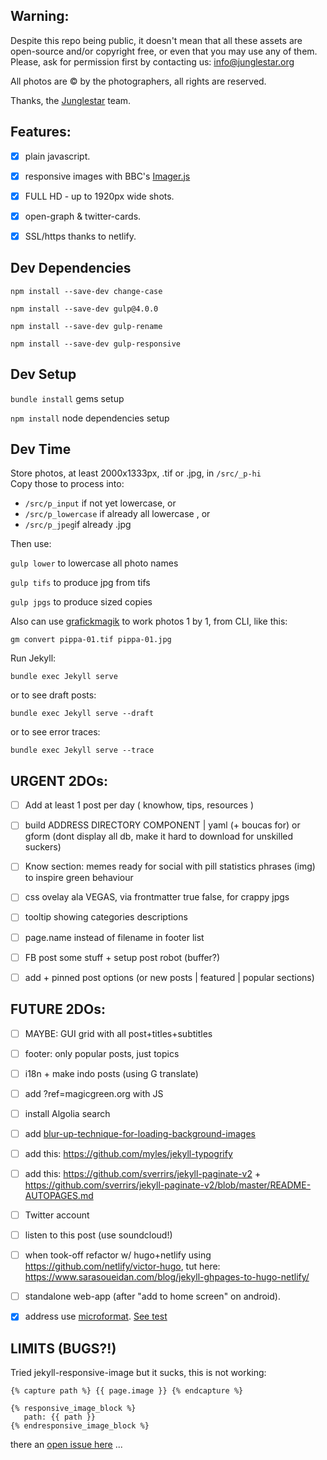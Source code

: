 ## Warning:

Despite this repo being public, it doesn't mean that all these assets are open-source and/or copyright free, or even that you may use any of them. Please, ask for permission first by contacting us: info@junglestar.org  

All photos are © by the photographers, all rights are reserved.  

Thanks, the [Junglestar](https://junglestar.org) team.

## Features:

- [X] plain javascript.
- [X] responsive images with BBC's  [Imager.js](https://github.com/BBC-News/Imager.js/)
- [X] FULL HD - up to 1920px wide shots.
- [X] open-graph & twitter-cards.
- [X] SSL/https thanks to netlify.



## Dev Dependencies

```npm install --save-dev change-case```

```npm install --save-dev gulp@4.0.0```

```npm install --save-dev gulp-rename```

```npm install --save-dev gulp-responsive```



## Dev Setup

```bundle install``` gems setup

```npm install``` node dependencies setup


## Dev Time

Store photos, at least 2000x1333px, .tif or .jpg, in ```/src/_p-hi```  
Copy those to process into:   

- ```/src/p_input``` if not yet lowercase, or  
- ```/src/p_lowercase``` if already all lowercase , or  
- ```/src/p_jpeg```if already .jpg

Then use:

```gulp lower``` to lowercase all photo names

```gulp tifs``` to produce jpg from tifs

```gulp jpgs``` to produce sized copies


Also can use [grafickmagik](http://aheckmann.github.io/gm/docs.html) to work photos 1 by 1, from CLI, like this:

```gm convert pippa-01.tif pippa-01.jpg```

Run Jekyll:

```bundle exec Jekyll serve ```

or to see draft posts:  

```bundle exec Jekyll serve --draft```

or to see error traces:  

```bundle exec Jekyll serve --trace```


## URGENT 2DOs:

- [ ] Add at least 1 post per day ( knowhow, tips, resources )
- [ ] build ADDRESS DIRECTORY COMPONENT | yaml (+ boucas for) or gform  (dont display all db, make it hard to download for unskilled suckers)
- [ ] Know section: memes ready for social with pill statistics phrases (img) to inspire green behaviour
- [ ] css ovelay ala VEGAS, via frontmatter true false, for crappy jpgs
- [ ] tooltip showing categories descriptions
- [ ] page.name  instead of filename in footer list
- [ ] FB post some stuff + setup post robot (buffer?)
- [ ] add + pinned post options (or new posts | featured | popular sections)


## FUTURE 2DOs:

- [ ] MAYBE: GUI grid with all post+titles+subtitles
- [ ] footer: only popular posts, just topics
- [ ] i18n + make indo posts (using G translate)
- [ ] add ?ref=magicgreen.org with JS
- [ ] install Algolia search 
- [ ] add [blur-up-technique-for-loading-background-images](https://css-tricks.com/the-blur-up-technique-for-loading-background-images/)
- [ ] add this: https://github.com/myles/jekyll-typogrify
- [ ] add this: https://github.com/sverrirs/jekyll-paginate-v2 + https://github.com/sverrirs/jekyll-paginate-v2/blob/master/README-AUTOPAGES.md
- [ ] Twitter account
- [ ] listen to this post (use soundcloud!)
- [ ] when took-off refactor w/ hugo+netlify using https://github.com/netlify/victor-hugo, tut here: https://www.sarasoueidan.com/blog/jekyll-ghpages-to-hugo-netlify/
- [ ] standalone web-app (after "add to home screen" on android).
- [X] address use [microformat](https://schema.org/Organization). [See test](https://search.google.com/structured-data/testing-tool#url=http%3A%2F%2Fbinocle.it%2F)



## LIMITS (BUGS?!)

Tried jekyll-responsive-image but it sucks, this is not working:

```
{% capture path %} {{ page.image }} {% endcapture %}

{% responsive_image_block %}
   path: {{ path }}
{% endresponsive_image_block %}
```

there an [open issue here](https://github.com/wildlyinaccurate/jekyll-responsive-image/issues/70) ...

